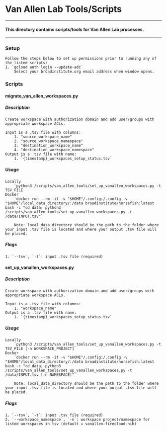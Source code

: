 # Van Allen Lab Tools/Scripts

------------------------
#### This directory contains scripts/tools for Van Allen Lab processes.
------------------------

### Setup
    Follow the steps below to set up permissions prior to running any of the listed scripts:
    1. `gcloud auth login --update-adc`
        Select your broadinstitute.org email address when window opens.

### Scripts

#### **migrate_van_allen_workspaces.py**
##### Description
    Create workspace with authorization domain and add user/groups with appropriate workspace ACLs. 
    
    Input is a .tsv file with columns:
        1. "source_workspace_name"
        2. "source_workspace_namespace"
        3. "destination_workspace_name"
        4. "destination_workspace_namespace"
    Output is a .tsv file with name:
        1. `{timestamp}_workspaces_setup_status.tsv`
##### Usage
    Locally
        `python3 /scripts/van_allen_tools/set_up_vanallen_workspaces.py -t TSV_FILE
    Docker
        `docker run --rm -it -v "$HOME"/.config:/.config -v "$HOME"/local_data_directory/:/data broadinstitute/horsefish:latest bash -c "cd data; python3 /scripts/van_allen_tools/set_up_vanallen_workspaces.py -t /data/INPUT.tsv"`

        Note: local_data_directory should be the path to the folder where your input .tsv file is located and where your output .tsv file will be placed.
##### Flags
    1. `--tsv`, `-t`: input .tsv file (required)


#### **set_up_vanallen_workspaces.py**
##### Description
    Create workspace with authorization domain and add user/groups with appropriate workspace ACLs. 
    
    Input is a .tsv file with columns:
        1. "workspace_name"
    Output is a .tsv file with name:
        1. `{timestamp}_workspaces_setup_status.tsv`
##### Usage
    Locally
        `python3 /scripts/van_allen_tools/set_up_vanallen_workspaces.py -t TSV_FILE [-n WORKSPACE_PROJECT]
    Docker
        `docker run --rm -it -v "$HOME"/.config:/.config -v "$HOME"/local_data_directory/:/data broadinstitute/horsefish:latest bash -c "cd data; python3 /scripts/van_allen_tools/set_up_vanallen_workspaces.py -t /data/INPUT.tsv [-n NAMESPACE]"`

        Note: local_data_directory should be the path to the folder where your input .tsv file is located and where your output .tsv file will be placed.
##### Flags
    1. `--tsv`, `-t`: input .tsv file (required)
    2. `--workspace_namespace`, `-n`: workspace project/namespace for listed workspaces in tsv (default = vanallen-firecloud-nih)